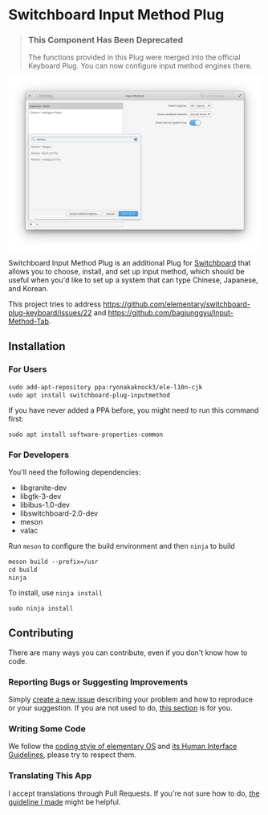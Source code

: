 # Switchboard Input Method Plug

> ### This Component Has Been Deprecated
> The functions provided in this Plug were merged into the official Keyboard Plug. You can now configure input method engines there.

![screenshot](data/Screenshot.png?raw=true)

Switchboard Input Method Plug is an additional Plug for [Switchboard](https://github.com/elementary/switchboard) that allows you to choose, install, and set up input method, which should be useful when you'd like to set up a system that can type Chinese, Japanese, and Korean.

This project tries to address https://github.com/elementary/switchboard-plug-keyboard/issues/22 and https://github.com/bagjunggyu/Input-Method-Tab.

## Installation

### For Users

    sudo add-apt-repository ppa:ryonakaknock3/ele-l10n-cjk
    sudo apt install switchboard-plug-inputmethod

If you have never added a PPA before, you might need to run this command first: 

    sudo apt install software-properties-common

### For Developers

You'll need the following dependencies:

* libgranite-dev
* libgtk-3-dev
* libibus-1.0-dev
* libswitchboard-2.0-dev
* meson
* valac

Run `meson` to configure the build environment and then `ninja` to build

    meson build --prefix=/usr
    cd build
    ninja

To install, use `ninja install`

    sudo ninja install

## Contributing

There are many ways you can contribute, even if you don't know how to code.

### Reporting Bugs or Suggesting Improvements

Simply [create a new issue](https://github.com/ele-l10n-cjk/switchboard-plug-inputmethod/issues/new) describing your problem and how to reproduce or your suggestion. If you are not used to do, [this section](https://elementary.io/docs/code/reference#reporting-bugs) is for you.

### Writing Some Code

We follow the [coding style of elementary OS](https://elementary.io/docs/code/reference#code-style) and [its Human Interface Guidelines](https://elementary.io/docs/human-interface-guidelines#human-interface-guidelines), please try to respect them.

### Translating This App

I accept translations through Pull Requests. If you're not sure how to do, [the guideline I made](po/README.md) might be helpful.
